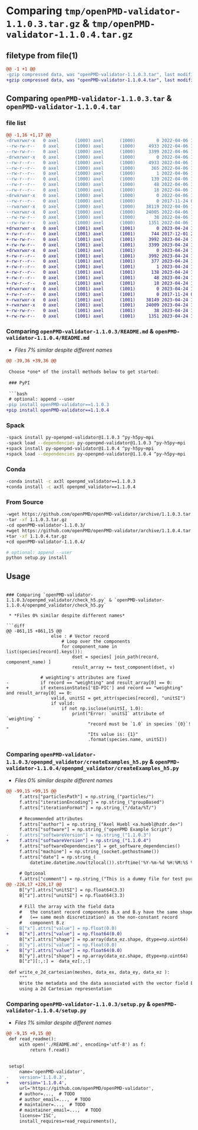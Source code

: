 # Comparing `tmp/openPMD-validator-1.1.0.3.tar.gz` & `tmp/openPMD-validator-1.1.0.4.tar.gz`

## filetype from file(1)

```diff
@@ -1 +1 @@
-gzip compressed data, was "openPMD-validator-1.1.0.3.tar", last modified: Wed Apr  6 17:05:43 2022, max compression
+gzip compressed data, was "openPMD-validator-1.1.0.4.tar", last modified: Mon Apr 24 19:01:33 2023, max compression
```

## Comparing `openPMD-validator-1.1.0.3.tar` & `openPMD-validator-1.1.0.4.tar`

### file list

```diff
@@ -1,16 +1,17 @@
-drwxrwxr-x   0 axel      (1000) axel      (1000)        0 2022-04-06 17:05:43.576316 openPMD-validator-1.1.0.3/
--rw-rw-r--   0 axel      (1000) axel      (1000)     4933 2022-04-06 17:05:43.576316 openPMD-validator-1.1.0.3/PKG-INFO
--rw-rw-r--   0 axel      (1000) axel      (1000)     3399 2022-04-06 17:04:59.000000 openPMD-validator-1.1.0.3/README.md
-drwxrwxr-x   0 axel      (1000) axel      (1000)        0 2022-04-06 17:05:43.576316 openPMD-validator-1.1.0.3/openPMD_validator.egg-info/
--rw-r--r--   0 axel      (1000) axel      (1000)     4933 2022-04-06 17:05:43.000000 openPMD-validator-1.1.0.3/openPMD_validator.egg-info/PKG-INFO
--rw-r--r--   0 axel      (1000) axel      (1000)      365 2022-04-06 17:05:43.000000 openPMD-validator-1.1.0.3/openPMD_validator.egg-info/SOURCES.txt
--rw-r--r--   0 axel      (1000) axel      (1000)        1 2022-04-06 17:05:43.000000 openPMD-validator-1.1.0.3/openPMD_validator.egg-info/dependency_links.txt
--rw-r--r--   0 axel      (1000) axel      (1000)      139 2022-04-06 17:05:43.000000 openPMD-validator-1.1.0.3/openPMD_validator.egg-info/entry_points.txt
--rw-r--r--   0 axel      (1000) axel      (1000)       48 2022-04-06 17:05:43.000000 openPMD-validator-1.1.0.3/openPMD_validator.egg-info/requires.txt
--rw-r--r--   0 axel      (1000) axel      (1000)       18 2022-04-06 17:05:43.000000 openPMD-validator-1.1.0.3/openPMD_validator.egg-info/top_level.txt
-drwxrwxr-x   0 axel      (1000) axel      (1000)        0 2022-04-06 17:05:43.576316 openPMD-validator-1.1.0.3/openpmd_validator/
--rw-r--r--   0 axel      (1000) axel      (1000)        0 2017-11-24 09:50:14.000000 openPMD-validator-1.1.0.3/openpmd_validator/__init__.py
--rwxrwxr-x   0 axel      (1000) axel      (1000)    38119 2022-04-06 17:04:59.000000 openPMD-validator-1.1.0.3/openpmd_validator/check_h5.py
--rwxrwxr-x   0 axel      (1000) axel      (1000)    24005 2022-04-06 17:04:59.000000 openPMD-validator-1.1.0.3/openpmd_validator/createExamples_h5.py
--rw-rw-r--   0 axel      (1000) axel      (1000)       38 2022-04-06 17:05:43.576316 openPMD-validator-1.1.0.3/setup.cfg
--rw-rw-r--   0 axel      (1000) axel      (1000)     1351 2022-04-06 17:04:59.000000 openPMD-validator-1.1.0.3/setup.py
+drwxrwxr-x   0 axel      (1001) axel      (1001)        0 2023-04-24 19:01:33.362427 openPMD-validator-1.1.0.4/
+-rw-r--r--   0 axel      (1001) axel      (1001)      744 2017-12-01 22:08:44.000000 openPMD-validator-1.1.0.4/LICENSE.txt
+-rw-rw-r--   0 axel      (1001) axel      (1001)     3992 2023-04-24 19:01:33.362427 openPMD-validator-1.1.0.4/PKG-INFO
+-rw-rw-r--   0 axel      (1001) axel      (1001)     3399 2023-04-24 18:56:44.000000 openPMD-validator-1.1.0.4/README.md
+drwxrwxr-x   0 axel      (1001) axel      (1001)        0 2023-04-24 19:01:33.362427 openPMD-validator-1.1.0.4/openPMD_validator.egg-info/
+-rw-r--r--   0 axel      (1001) axel      (1001)     3992 2023-04-24 19:01:33.000000 openPMD-validator-1.1.0.4/openPMD_validator.egg-info/PKG-INFO
+-rw-r--r--   0 axel      (1001) axel      (1001)      377 2023-04-24 19:01:33.000000 openPMD-validator-1.1.0.4/openPMD_validator.egg-info/SOURCES.txt
+-rw-r--r--   0 axel      (1001) axel      (1001)        1 2023-04-24 19:01:33.000000 openPMD-validator-1.1.0.4/openPMD_validator.egg-info/dependency_links.txt
+-rw-r--r--   0 axel      (1001) axel      (1001)      138 2023-04-24 19:01:33.000000 openPMD-validator-1.1.0.4/openPMD_validator.egg-info/entry_points.txt
+-rw-r--r--   0 axel      (1001) axel      (1001)       48 2023-04-24 19:01:33.000000 openPMD-validator-1.1.0.4/openPMD_validator.egg-info/requires.txt
+-rw-r--r--   0 axel      (1001) axel      (1001)       18 2023-04-24 19:01:33.000000 openPMD-validator-1.1.0.4/openPMD_validator.egg-info/top_level.txt
+drwxrwxr-x   0 axel      (1001) axel      (1001)        0 2023-04-24 19:01:33.362427 openPMD-validator-1.1.0.4/openpmd_validator/
+-rw-r--r--   0 axel      (1001) axel      (1001)        0 2017-11-24 09:50:14.000000 openPMD-validator-1.1.0.4/openpmd_validator/__init__.py
+-rwxrwxr-x   0 axel      (1001) axel      (1001)    38149 2023-04-24 18:53:28.000000 openPMD-validator-1.1.0.4/openpmd_validator/check_h5.py
+-rwxrwxr-x   0 axel      (1001) axel      (1001)    24009 2023-04-24 18:56:14.000000 openPMD-validator-1.1.0.4/openpmd_validator/createExamples_h5.py
+-rw-rw-r--   0 axel      (1001) axel      (1001)       38 2023-04-24 19:01:33.362427 openPMD-validator-1.1.0.4/setup.cfg
+-rw-rw-r--   0 axel      (1001) axel      (1001)     1351 2023-04-24 18:56:48.000000 openPMD-validator-1.1.0.4/setup.py
```

### Comparing `openPMD-validator-1.1.0.3/README.md` & `openPMD-validator-1.1.0.4/README.md`

 * *Files 7% similar despite different names*

```diff
@@ -39,36 +39,36 @@
 
 Choose *one* of the install methods below to get started:
 
 ### PyPI
 
 ```bash
 # optional: append --user
-pip install openPMD-validator==1.1.0.3
+pip install openPMD-validator==1.1.0.4
 ```
 
 ### Spack
 
 ```bash
-spack install py-openpmd-validator@1.1.0.3 ^py-h5py~mpi
-spack load --dependencies py-openpmd-validator@1.1.0.3 ^py-h5py~mpi
+spack install py-openpmd-validator@1.1.0.4 ^py-h5py~mpi
+spack load --dependencies py-openpmd-validator@1.1.0.4 ^py-h5py~mpi
 ```
 
 ### Conda
 
 ```bash
-conda install -c ax3l openpmd_validator==1.1.0.3
+conda install -c ax3l openpmd_validator==1.1.0.4
 ```
 
 ### From Source
 
 ```bash
-wget https://github.com/openPMD/openPMD-validator/archive/1.1.0.3.tar.gz
-tar -xf 1.1.0.3.tar.gz
-cd openPMD-validator-1.1.0.3/
+wget https://github.com/openPMD/openPMD-validator/archive/1.1.0.4.tar.gz
+tar -xf 1.1.0.4.tar.gz
+cd openPMD-validator-1.1.0.4/
 
 # optional: append --user
 python setup.py install
 ```
 
 ## Usage
```

### Comparing `openPMD-validator-1.1.0.3/openpmd_validator/check_h5.py` & `openPMD-validator-1.1.0.4/openpmd_validator/check_h5.py`

 * *Files 0% similar despite different names*

```diff
@@ -861,15 +861,15 @@
                 else : # Vector record
                     # Loop over the components
                     for component_name in list(species[record].keys()):
                         dset = species[ join_path(record, component_name) ]
                         result_array += test_component(dset, v)
 
             # weighting's attributes are fixed
-            if record == "weighting" and result_array[0] == 0:
+            if extensionStates['ED-PIC'] and record == "weighting" and result_array[0] == 0:
                 valid, unitSI = get_attr(species[record], "unitSI")
                 if valid:
                     if not np.isclose(unitSI, 1.0):
                         print("Error: `unitSI` attribute of `weighting` "
                               "record must be `1.0` in species `{0}`! "
                               "Its value is: {1}"
                               .format(species.name, unitSI))
```

### Comparing `openPMD-validator-1.1.0.3/openpmd_validator/createExamples_h5.py` & `openPMD-validator-1.1.0.4/openpmd_validator/createExamples_h5.py`

 * *Files 0% similar despite different names*

```diff
@@ -99,15 +99,15 @@
     f.attrs["particlesPath"] = np.string_("particles/")
     f.attrs["iterationEncoding"] = np.string_("groupBased")
     f.attrs["iterationFormat"] = np.string_("/data/%T/")
 
     # Recommended attributes
     f.attrs["author"] = np.string_("Axel Huebl <a.huebl@hzdr.de>")
     f.attrs["software"] = np.string_("openPMD Example Script")
-    f.attrs["softwareVersion"] = np.string_("1.1.0.3")
+    f.attrs["softwareVersion"] = np.string_("1.1.0.4")
     f.attrs["softwareDependencies"] = get_software_dependencies()
     f.attrs["machine"] = np.string_(socket.gethostname())
     f.attrs["date"] = np.string_(
         datetime.datetime.now(tzlocal()).strftime('%Y-%m-%d %H:%M:%S %z'))
 
     # Optional
     f.attrs["comment"] = np.string_("This is a dummy file for test purposes.")
@@ -226,17 +226,17 @@
     B["y"].attrs["unitSI"] = np.float64(3.3)
     B["z"].attrs["unitSI"] = np.float64(3.3)
 
     # Fill the array with the field data
     #   the constant record components B.x and B.y have the same shape
     #   (== same mesh discretization) as the non-constant record
     #   component B.z
-    B["x"].attrs["value"] = np.float(0.0)
+    B["x"].attrs["value"] = np.float64(0.0)
     B["x"].attrs["shape"] = np.array(data_ez.shape, dtype=np.uint64)
-    B["y"].attrs["value"] = np.float(0.0)
+    B["y"].attrs["value"] = np.float64(0.0)
     B["y"].attrs["shape"] = np.array(data_ez.shape, dtype=np.uint64)
     B["z"][:,:] =  data_ez[:,:]
 
 def write_e_2d_cartesian(meshes, data_ex, data_ey, data_ez ):
     """
     Write the metadata and the data associated with the vector field E,
     using a 2d Cartesian representation
```

### Comparing `openPMD-validator-1.1.0.3/setup.py` & `openPMD-validator-1.1.0.4/setup.py`

 * *Files 1% similar despite different names*

```diff
@@ -9,15 +9,15 @@
 def read_readme():
     with open('./README.md', encoding='utf-8') as f:
         return f.read()
 
 
 setup(
     name='openPMD-validator',
-    version='1.1.0.3',
+    version='1.1.0.4',
     url='https://github.com/openPMD/openPMD-validator',
     # author=...,  # TODO
     # author_email=...,  # TODO
     # maintainer=...,  # TODO
     # maintainer_email=...,  # TODO
     license='ISC',
     install_requires=read_requirements(),
```

